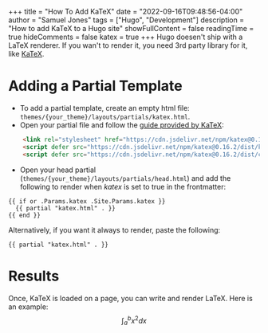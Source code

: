 +++
title = "How To Add KaTeX"
date = "2022-09-16T09:48:56-04:00"
author = "Samuel Jones"
tags = ["Hugo", "Development"]
description = "How to add KaTeX to a Hugo site"
showFullContent = false
readingTime = true
hideComments = false
katex = true
+++
Hugo doesen't ship with a LaTeX renderer. If you wan't to render it, you need 3rd party library for it, like [KaTeX](https://katex.org/).

# Adding a Partial Template
- To add a partial template, create an empty html file: ```themes/{your_theme}/layouts/partials/katex.html```.
- Open your partial file and follow the [guide provided by KaTeX](https://katex.org/docs/browser.html):
```html
    <link rel="stylesheet" href="https://cdn.jsdelivr.net/npm/katex@0.16.2/dist/katex.min.css" integrity="sha384-bYdxxUwYipFNohQlHt0bjN/LCpueqWz13HufFEV1SUatKs1cm4L6fFgCi1jT643X" crossorigin="anonymous">
    <script defer src="https://cdn.jsdelivr.net/npm/katex@0.16.2/dist/katex.min.js" integrity="sha384-Qsn9KnoKISj6dI8g7p1HBlNpVx0I8p1SvlwOldgi3IorMle61nQy4zEahWYtljaz" crossorigin="anonymous"></script>
    <script defer src="https://cdn.jsdelivr.net/npm/katex@0.16.2/dist/contrib/auto-render.min.js" integrity="sha384-+VBxd3r6XgURycqtZ117nYw44OOcIax56Z4dCRWbxyPt0Koah1uHoK0o4+/RRE05" crossorigin="anonymous" onload="renderMathInElement(document.body);"></script>
```

- Open your head partial (```themes/{your_theme}/layouts/partials/head.html```) and add the following to render when _katex_ is set to true in the frontmatter:
```
{{ if or .Params.katex .Site.Params.katex }}
  {{ partial "katex.html" . }}
{{ end }}
```

Alternatively, if you want it always to render, paste the following:
```
{{ partial "katex.html" . }}
```

# Results
Once, KaTeX is loaded on a page, you can write and render LaTeX. Here is an example: $$\int_{a}^{b} x^2 dx$$